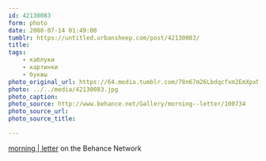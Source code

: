 ```yaml
---
id: 42130083
form: photo
date: 2008-07-14 01:49:00
tumblr: https://untitled.urbansheep.com/post/42130083/
title:
tags:
    - каблуки
    - картинки
    - буквы
photo_original_url: https://64.media.tumblr.com/78n67m26Lbdqcfxm2EmXpxN6_640.jpg
photo: ../../media/42130083.jpg
photo_caption:
photo_source: http://www.behance.net/Gallery/morning--letter/100734
photo_source_url:
photo_source_title:

---
```


<p><a href="http://www.behance.net/Gallery/morning--letter/100734">morning | letter</a> on the Behance Network</p>

